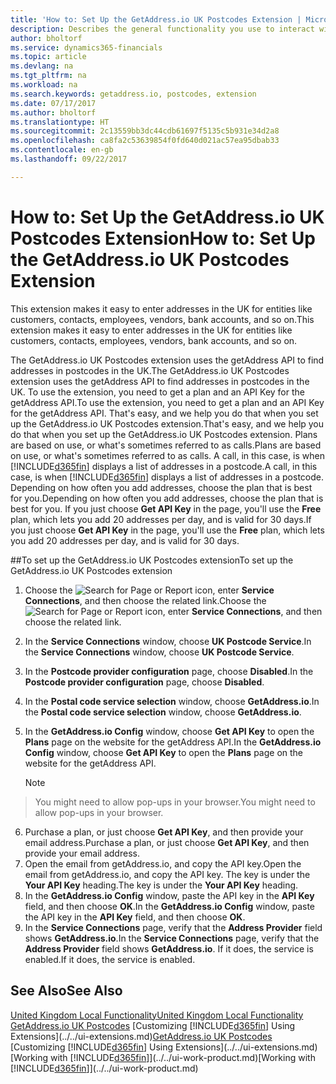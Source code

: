 ```yaml
---
title: 'How to: Set Up the GetAddress.io UK Postcodes Extension | Microsoft Docs'
description: Describes the general functionality you use to interact with data in Financials, such as entering values, sorting data, and changing views.
author: bholtorf
ms.service: dynamics365-financials
ms.topic: article
ms.devlang: na
ms.tgt_pltfrm: na
ms.workload: na
ms.search.keywords: getaddress.io, postcodes, extension
ms.date: 07/17/2017
ms.author: bholtorf
ms.translationtype: HT
ms.sourcegitcommit: 2c13559bb3dc44cdb61697f5135c5b931e34d2a8
ms.openlocfilehash: ca8fa2c53639854f0fd640d021ac57ea95dbab33
ms.contentlocale: en-gb
ms.lasthandoff: 09/22/2017

---
```

# <a name="how-to-set-up-the-getaddressio-uk-postcodes-extension"></a><span data-ttu-id="2e4f6-103">How to: Set Up the GetAddress.io UK Postcodes Extension</span><span class="sxs-lookup"><span data-stu-id="2e4f6-103">How to: Set Up the GetAddress.io UK Postcodes Extension</span></span>
<span data-ttu-id="2e4f6-104">This extension makes it easy to enter addresses in the UK for entities like customers, contacts, employees, vendors, bank accounts, and so on.</span><span class="sxs-lookup"><span data-stu-id="2e4f6-104">This extension makes it easy to enter addresses in the UK for entities like customers, contacts, employees, vendors, bank accounts, and so on.</span></span>

<span data-ttu-id="2e4f6-105">The GetAddress.io UK Postcodes extension uses the getAddress API to find addresses in postcodes in the UK.</span><span class="sxs-lookup"><span data-stu-id="2e4f6-105">The GetAddress.io UK Postcodes extension uses the getAddress API to find addresses in postcodes in the UK.</span></span> <span data-ttu-id="2e4f6-106">To use the extension, you need to get a plan and an API Key for the getAddress API.</span><span class="sxs-lookup"><span data-stu-id="2e4f6-106">To use the extension, you need to get a plan and an API Key for the getAddress API.</span></span> <span data-ttu-id="2e4f6-107">That's easy, and we help you do that when you set up the GetAddress.io UK Postcodes extension.</span><span class="sxs-lookup"><span data-stu-id="2e4f6-107">That's easy, and we help you do that when you set up the GetAddress.io UK Postcodes extension.</span></span> <span data-ttu-id="2e4f6-108">Plans are based on use, or what's sometimes referred to as calls.</span><span class="sxs-lookup"><span data-stu-id="2e4f6-108">Plans are based on use, or what's sometimes referred to as calls.</span></span> <span data-ttu-id="2e4f6-109">A call, in this case, is when [!INCLUDE[d365fin](../../includes/d365fin_md.md)] displays a list of addresses in a postcode.</span><span class="sxs-lookup"><span data-stu-id="2e4f6-109">A call, in this case, is when [!INCLUDE[d365fin](../../includes/d365fin_md.md)] displays a list of addresses in a postcode.</span></span> <span data-ttu-id="2e4f6-110">Depending on how often you add addresses, choose the plan that is best for you.</span><span class="sxs-lookup"><span data-stu-id="2e4f6-110">Depending on how often you add addresses, choose the plan that is best for you.</span></span> <span data-ttu-id="2e4f6-111">If you just choose **Get API Key** in the page, you'll use the **Free** plan, which lets you add 20 addresses per day, and is valid for 30 days.</span><span class="sxs-lookup"><span data-stu-id="2e4f6-111">If you just choose **Get API Key** in the page, you'll use the **Free** plan, which lets you add 20 addresses per day, and is valid for 30 days.</span></span>

##<a name="to-set-up-the-getaddressio-uk-postcodes-extension"></a><span data-ttu-id="2e4f6-112">To set up the GetAddress.io UK Postcodes extension</span><span class="sxs-lookup"><span data-stu-id="2e4f6-112">To set up the GetAddress.io UK Postcodes extension</span></span>
1. <span data-ttu-id="2e4f6-113">Choose the ![Search for Page or Report](../../media/ui-search/search_small.png "Search for Page or Report icon") icon, enter **Service Connections**, and then choose the related link.</span><span class="sxs-lookup"><span data-stu-id="2e4f6-113">Choose the ![Search for Page or Report](../../media/ui-search/search_small.png "Search for Page or Report icon") icon, enter **Service Connections**, and then choose the related link.</span></span>  
2. <span data-ttu-id="2e4f6-114">In the **Service Connections** window, choose **UK Postcode Service**.</span><span class="sxs-lookup"><span data-stu-id="2e4f6-114">In the **Service Connections** window, choose **UK Postcode Service**.</span></span>
3. <span data-ttu-id="2e4f6-115">In the **Postcode provider configuration** page, choose **Disabled**.</span><span class="sxs-lookup"><span data-stu-id="2e4f6-115">In the **Postcode provider configuration** page, choose **Disabled**.</span></span>
4. <span data-ttu-id="2e4f6-116">In the **Postal code service selection** window, choose **GetAddress.io**.</span><span class="sxs-lookup"><span data-stu-id="2e4f6-116">In the **Postal code service selection** window, choose **GetAddress.io**.</span></span>
5. <span data-ttu-id="2e4f6-117">In the **GetAddress.io Config** window, choose **Get API Key** to open the **Plans** page on the website for the getAddress API.</span><span class="sxs-lookup"><span data-stu-id="2e4f6-117">In the **GetAddress.io Config** window, choose **Get API Key** to open the **Plans** page on the website for the getAddress API.</span></span>  

    > [!NOTE]  
>   <span data-ttu-id="2e4f6-118">You might need to allow pop-ups in your browser.</span><span class="sxs-lookup"><span data-stu-id="2e4f6-118">You might need to allow pop-ups in your browser.</span></span>

6. <span data-ttu-id="2e4f6-119">Purchase a plan, or just choose **Get API Key**, and then provide your email address.</span><span class="sxs-lookup"><span data-stu-id="2e4f6-119">Purchase a plan, or just choose **Get API Key**, and then provide your email address.</span></span>
7. <span data-ttu-id="2e4f6-120">Open the email from getAddress.io, and copy the API key.</span><span class="sxs-lookup"><span data-stu-id="2e4f6-120">Open the email from getAddress.io, and copy the API key.</span></span> <span data-ttu-id="2e4f6-121">The key is under the **Your API Key** heading.</span><span class="sxs-lookup"><span data-stu-id="2e4f6-121">The key is under the **Your API Key** heading.</span></span>
8. <span data-ttu-id="2e4f6-122">In the **GetAddress.io Config** window, paste the API key in the **API Key** field, and then choose **OK**.</span><span class="sxs-lookup"><span data-stu-id="2e4f6-122">In the **GetAddress.io Config** window, paste the API key in the **API Key** field, and then choose **OK**.</span></span>
9. <span data-ttu-id="2e4f6-123">In the **Service Connections** page, verify that the **Address Provider** field shows **GetAddress.io**.</span><span class="sxs-lookup"><span data-stu-id="2e4f6-123">In the **Service Connections** page, verify that the **Address Provider** field shows **GetAddress.io**.</span></span> <span data-ttu-id="2e4f6-124">If it does, the service is enabled.</span><span class="sxs-lookup"><span data-stu-id="2e4f6-124">If it does, the service is enabled.</span></span>

## <a name="see-also"></a><span data-ttu-id="2e4f6-125">See Also</span><span class="sxs-lookup"><span data-stu-id="2e4f6-125">See Also</span></span>
[<span data-ttu-id="2e4f6-126">United Kingdom Local Functionality</span><span class="sxs-lookup"><span data-stu-id="2e4f6-126">United Kingdom Local Functionality</span></span>](united-kingdom-local-functionality.md)  
<span data-ttu-id="2e4f6-127">[GetAddress.io UK Postcodes](../../ui-extensions-getaddressio.md)
[Customizing [!INCLUDE[d365fin](../../includes/d365fin_md.md)] Using Extensions](../../ui-extensions.md)</span><span class="sxs-lookup"><span data-stu-id="2e4f6-127">[GetAddress.io UK Postcodes](../../ui-extensions-getaddressio.md)
[Customizing [!INCLUDE[d365fin](../../includes/d365fin_md.md)] Using Extensions](../../ui-extensions.md)</span></span>  
<span data-ttu-id="2e4f6-128">[Working with [!INCLUDE[d365fin](../../includes/d365fin_md.md)]](../../ui-work-product.md)</span><span class="sxs-lookup"><span data-stu-id="2e4f6-128">[Working with [!INCLUDE[d365fin](../../includes/d365fin_md.md)]](../../ui-work-product.md)</span></span>

